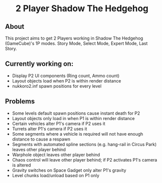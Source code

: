 <div align="center"><h1>2 Player Shadow The Hedgehog</h1></div>


## About
This project aims to get 2 Players working in Shadow The Hedgehog (GameCube)'s 1P modes.
Story Mode, Select Mode, Expert Mode, Last Story.

## Currently working on:
* Display P2 UI components (Ring count, Ammo count)
* Layout objects load when P2 is within render distance
* nukkoro2.inf spawn positions for every level

## Problems
* Some levels default spawn positions cause instant death for P2
* Layout objects only load in when P1 is within render distance
* Certain vehicles alter P1's camera if P2 uses it
* Turrets alter P1's camera if P2 uses it
* Some segments where a vehicle is required will not have enough distance to cause a respawn
* Segments with automated spline sections (e.g. hang-rail in Circus Park) leaves other player behind
* Warphole object leaves other player behind
* Chaos control will leave other player behind; if P2 activates P1's camera is altered
* Gravity switches on Space Gadget only alter P1's gravity
* Level chunks load/unload based on P1 only

